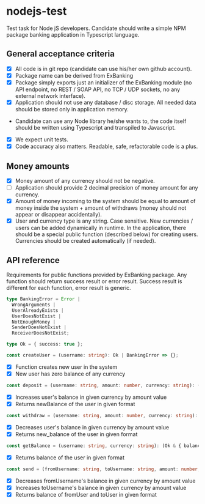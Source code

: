 # nodejs-test
Test task for Node jS developers. Candidate should write a simple NPM package banking application in Typescript language.

## General acceptance criteria
- [x] All code is in git repo (candidate can use his/her own github account).
- [x] Package name can be derived from ExBanking
- [x] Package simply exports just an initializer of the ExBanking module (no API endpoint, no REST / SOAP API, no TCP / UDP sockets, no any external network interface).
- [x] Application should not use any database / disc storage. All needed data should be stored only in application memory.
- Candidate can use any Node library he/she wants to, the code itself should be written using Typescript and transpiled to Javascript.
- [x] We expect unit tests.
- [x] Code accuracy also matters. Readable, safe, refactorable code is a plus.

## Money amounts
- [x] Money amount of any currency should not be negative.
- [ ] Application should provide 2 decimal precision of money amount for any currency.
- [x] Amount of money incoming to the system should be equal to amount of money inside the system + amount of withdraws (money should not appear or disappear accidentally).
- [x] User and currency type is any string. Case sensitive. New currencies / users can be added dynamically in runtime. In the application, there should be a special public function (described below) for creating users. Currencies should be created automatically (if needed).

## API reference
Requirements for public functions provided by ExBanking package. Any function should return success result or error result. Success result is different for each function, error result is generic.

```typescript
type BankingError = Error | 
  WrongArguments | 
  UserAlreadyExists | 
  UserDoesNotExist |
  NotEnoughMoney | 
  SenderDoesNotExist | 
  ReceiverDoesNotExist;

type Ok = { success: true };
```

```typescript
const createUser = (username: string): Ok | BankingError => {};
```
- [x] Function creates new user in the system
- [x] New user has zero balance of any currency

```typescript
const deposit = (username: string, amount: number, currency: string): (Ok & { newBalance: number } | BankingError) => {};
```
- [x] Increases user's balance in given currency by amount value
- [x] Returns newBalance of the user in given format

```typescript
const withdraw = (username: string, amount: number, currency: string): (Ok & { newBalance: number } | BankingError) => {};
```
- [x] Decreases user's balance in given currency by amount value
- [x] Returns new_balance of the user in given format

```typescript
const getBalance = (username: string, currency: string): (Ok & { balance: number } | BankingError) => {};
```
- [x] Returns balance of the user in given format

```typescript
const send = (fromUsername: string, toUsername: string, amount: number, currency: string): (Ok & { fromUsernameBalance: number, toUsernameBalance: number } | BankingError) => {};
```
- [x] Decreases fromUsername's balance in given currency by amount value
- [x] Increases toUsername's balance in given currency by amount value
- [x] Returns balance of fromUser and toUser in given format